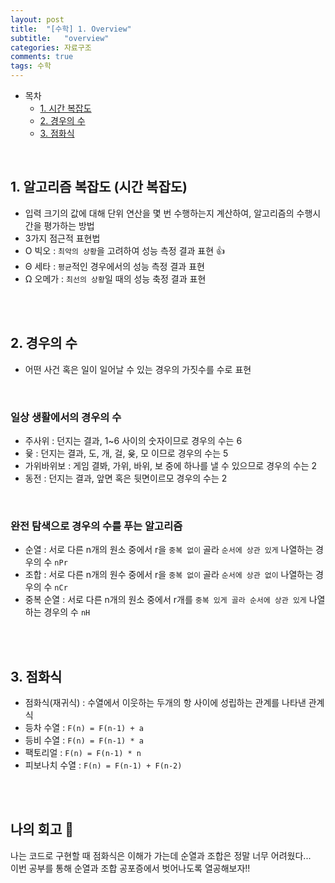 ```yaml
---
layout: post
title:  "[수학] 1. Overview"
subtitle:   "overview"
categories: 자료구조
comments: true
tags: 수학
---
```


- 목차
  - [1. 시간 복잡도](#.시간복잡도)
  - [2. 경우의 수](#.경우의수)
  - [3. 점화식](#.점화식)

<br>

## 1. 알고리즘 복잡도 (시간 복잡도)
- 입력 크기의 값에 대해 단위 연산을 몇 번 수행하는지 계산하여, 알고리즘의 수행시간을 평가하는 방법
- 3가지 점근적 표현법
- O 빅오 : `최악의 상황`을 고려하여 성능 측정 결과 표현 👍
- Θ 세타 : `평균`적인 경우에서의 성능 측정 결과 표현
- Ω 오메가 : `최선의 상황`일 때의 성능 축정 결과 표현

<br><br>

## 2. 경우의 수
- 어떤 사건 혹은 일이 일어날 수 있는 경우의 가짓수를 수로 표현

<br>

### 일상 생활에서의 경우의 수

- 주사위 : 던지는 결과, 1~6 사이의 숫자이므로 경우의 수는 6
- 윷 : 던지는 결과, 도, 개, 걸, 윶, 모 이므로 경우의 수는 5
- 가위바위보 : 게임 결봐, 가위, 바위, 보 중에 하나를 낼 수 있으므로 경우의 수는 2
- 동전 : 던지는 결과, 앞면 혹은 뒷면이르모 경우의 수는 2

<br>

### 완전 탐색으로 경우의 수를 푸는 알고리즘

- 순열 : 서로 다른 n개의 원소 중에서 r을 `중복 없이` 골라 `순서에 상관 있게` 나열하는 경우의 수 `nPr`
- 조합 : 서로 다른 n개의 원수 중에서 r을 `중복 없이` 골라 `순서에 상관 없이` 나열하는 경우의 수 `nCr`
- 중복 순열 : 서로 다른 n개의 원소 중에서 r개를 `중복 있게 골라 순서에 상관 있게` 나열하는 경우의 수 `nH`

<br><br>

## 3. 점화식
- 점화식(재귀식) : 수열에서 이웃하는 두개의 항 사이에 성립하는 관계를 나타낸 관계식
- 등차 수열 : `F(n) = F(n-1) + a`
- 등비 수열 : `F(n) = F(n-1) * a`
- 팩토리얼 : `F(n) = F(n-1) * n`
- 피보나치 수열 : `F(n) = F(n-1) + F(n-2)`

<br>
<br>

## 나의 회고 🤫

나는 코드로 구현할 때 점화식은 이해가 가는데 순열과 조합은 정말 너무 어려웠다...<br>
이번 공부를 통해 순열과 조합 공포증에서 벗어나도록 열공해보자!!
